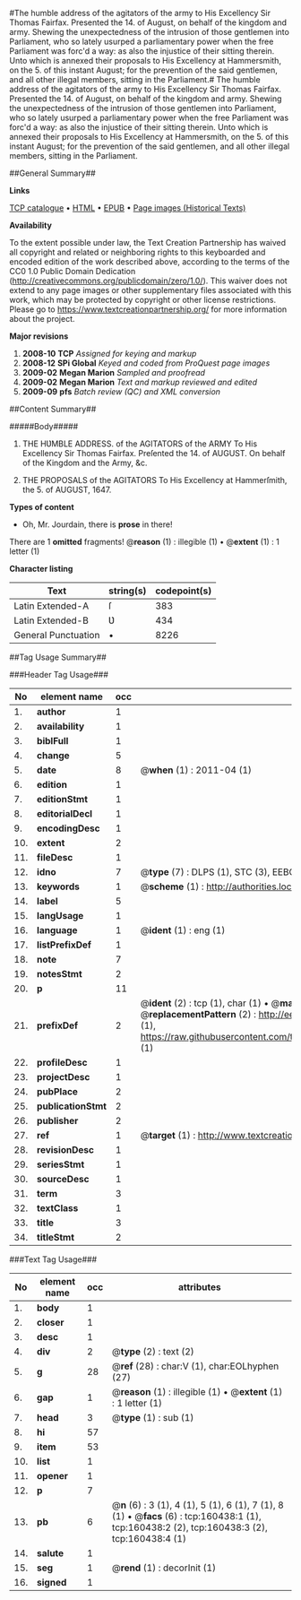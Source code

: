 #The humble address of the agitators of the army to His Excellency Sir Thomas Fairfax. Presented the 14. of August, on behalf of the kingdom and army. Shewing the unexpectedness of the intrusion of those gentlemen into Parliament, who so lately usurped a parliamentary power when the free Parliament was forc'd a way: as also the injustice of their sitting therein. Unto which is annexed their proposals to His Excellency at Hammersmith, on the 5. of this instant August; for the prevention of the said gentlemen, and all other illegal members, sitting in the Parliament.#
The humble address of the agitators of the army to His Excellency Sir Thomas Fairfax. Presented the 14. of August, on behalf of the kingdom and army. Shewing the unexpectedness of the intrusion of those gentlemen into Parliament, who so lately usurped a parliamentary power when the free Parliament was forc'd a way: as also the injustice of their sitting therein. Unto which is annexed their proposals to His Excellency at Hammersmith, on the 5. of this instant August; for the prevention of the said gentlemen, and all other illegal members, sitting in the Parliament.

##General Summary##

**Links**

[TCP catalogue](http://www.ota.ox.ac.uk/tcp/)  • 
[HTML](http://tei.it.ox.ac.uk/tcp/Texts-HTML/free/A86/A86719.html)  • 
[EPUB](http://tei.it.ox.ac.uk/tcp/Texts-EPUB/free/A86/A86719.epub) • 
[Page images (Historical Texts)](https://historicaltexts.jisc.ac.uk/eebo-99862310e)

**Availability**

To the extent possible under law, the Text Creation Partnership has waived all copyright and related or neighboring rights to this keyboarded and encoded edition of the work described above, according to the terms of the CC0 1.0 Public Domain Dedication (http://creativecommons.org/publicdomain/zero/1.0/). This waiver does not extend to any page images or other supplementary files associated with this work, which may be protected by copyright or other license restrictions. Please go to https://www.textcreationpartnership.org/ for more information about the project.

**Major revisions**

1. __2008-10__ __TCP__ *Assigned for keying and markup*
1. __2008-12__ __SPi Global__ *Keyed and coded from ProQuest page images*
1. __2009-02__ __Megan Marion__ *Sampled and proofread*
1. __2009-02__ __Megan Marion__ *Text and markup reviewed and edited*
1. __2009-09__ __pfs__ *Batch review (QC) and XML conversion*

##Content Summary##

#####Body#####

1. THE HƲMBLE ADDRESS. of the AGITATORS of the ARMY To His Excellency Sir Thomas Fairfax. Preſented the 14. of AUGUST. On behalf of the Kingdom and the Army, &c.

1. THE PROPOSALS of the AGITATORS To His Excellency at Hammerſmith, the 5. of AUGUST, 1647.

**Types of content**

  * Oh, Mr. Jourdain, there is **prose** in there!

There are 1 **omitted** fragments! 
 @__reason__ (1) : illegible (1)  •  @__extent__ (1) : 1 letter (1)

**Character listing**


|Text|string(s)|codepoint(s)|
|---|---|---|
|Latin Extended-A|ſ|383|
|Latin Extended-B|Ʋ|434|
|General Punctuation|•|8226|

##Tag Usage Summary##

###Header Tag Usage###

|No|element name|occ|attributes|
|---|---|---|---|
|1.|__author__|1||
|2.|__availability__|1||
|3.|__biblFull__|1||
|4.|__change__|5||
|5.|__date__|8| @__when__ (1) : 2011-04 (1)|
|6.|__edition__|1||
|7.|__editionStmt__|1||
|8.|__editorialDecl__|1||
|9.|__encodingDesc__|1||
|10.|__extent__|2||
|11.|__fileDesc__|1||
|12.|__idno__|7| @__type__ (7) : DLPS (1), STC (3), EEBO-CITATION (1), PROQUEST (1), VID (1)|
|13.|__keywords__|1| @__scheme__ (1) : http://authorities.loc.gov/ (1)|
|14.|__label__|5||
|15.|__langUsage__|1||
|16.|__language__|1| @__ident__ (1) : eng (1)|
|17.|__listPrefixDef__|1||
|18.|__note__|7||
|19.|__notesStmt__|2||
|20.|__p__|11||
|21.|__prefixDef__|2| @__ident__ (2) : tcp (1), char (1)  •  @__matchPattern__ (2) : ([0-9\-]+):([0-9IVX]+) (1), (.+) (1)  •  @__replacementPattern__ (2) : http://eebo.chadwyck.com/downloadtiff?vid=$1&page=$2 (1), https://raw.githubusercontent.com/textcreationpartnership/Texts/master/tcpchars.xml#$1 (1)|
|22.|__profileDesc__|1||
|23.|__projectDesc__|1||
|24.|__pubPlace__|2||
|25.|__publicationStmt__|2||
|26.|__publisher__|2||
|27.|__ref__|1| @__target__ (1) : http://www.textcreationpartnership.org/docs/. (1)|
|28.|__revisionDesc__|1||
|29.|__seriesStmt__|1||
|30.|__sourceDesc__|1||
|31.|__term__|3||
|32.|__textClass__|1||
|33.|__title__|3||
|34.|__titleStmt__|2||


###Text Tag Usage###

|No|element name|occ|attributes|
|---|---|---|---|
|1.|__body__|1||
|2.|__closer__|1||
|3.|__desc__|1||
|4.|__div__|2| @__type__ (2) : text (2)|
|5.|__g__|28| @__ref__ (28) : char:V (1), char:EOLhyphen (27)|
|6.|__gap__|1| @__reason__ (1) : illegible (1)  •  @__extent__ (1) : 1 letter (1)|
|7.|__head__|3| @__type__ (1) : sub (1)|
|8.|__hi__|57||
|9.|__item__|53||
|10.|__list__|1||
|11.|__opener__|1||
|12.|__p__|7||
|13.|__pb__|6| @__n__ (6) : 3 (1), 4 (1), 5 (1), 6 (1), 7 (1), 8 (1)  •  @__facs__ (6) : tcp:160438:1 (1), tcp:160438:2 (2), tcp:160438:3 (2), tcp:160438:4 (1)|
|14.|__salute__|1||
|15.|__seg__|1| @__rend__ (1) : decorInit (1)|
|16.|__signed__|1||
